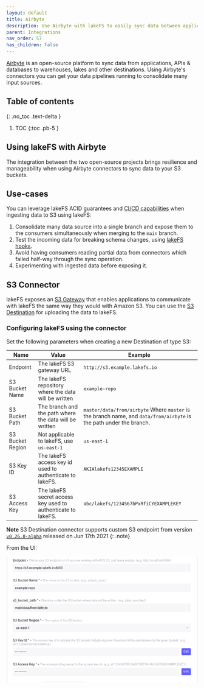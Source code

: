 ```yaml
---
layout: default
title: Airbyte
description: Use Airbyte with lakeFS to easily sync data between applications and S3 with lakeFS version control. 
parent: Integrations
nav_order: 57
has_children: false
---
```


[Airbyte](https://airbyte.io//) is an open-source platform to sync data from applications, APIs & databases
to warehouses, lakes and other destinations. Using Airbyte's connectors you can get your data pipelines running
to consolidate many input sources.

## Table of contents
{: .no_toc .text-delta }

1. TOC
{:toc .pb-5 }
   
## Using lakeFS with Airbyte
The integration between the two open-source projects brings resilience and manageability when using Airbyte
connectors to sync data to your S3 buckets.

## Use-cases
You can leverage lakeFS ACID guarantees and [CI/CD capabilities](../usecases/ci.md) when ingesting data to S3 using lakeFS:

1. Consolidate many data source into a single branch and expose them to the consumers simultaneously when merging to the `main` branch.
1. Test the incoming data for breaking schema changes, using [lakeFS hooks](../setup/hooks.md). 
1. Avoid having consumers reading partial data from connectors which failed half-way through the sync operation.
1. Experimenting with ingested data before exposing it.

## S3 Connector
lakeFS exposes an [S3 Gateway](../understand/architecture.md#s3-gateway) that enables applications to communicate
with lakeFS the same way they would with Amazon S3.
You can use the [S3 Destination](https://airbyte.io/destinations/s3) for uploading the data to lakeFS.

### Configuring lakeFS using the connector
Set the following parameters when creating a new Destination of type S3:

| Name             | Value                                                        | Example                                                                                                             |
|------------------|--------------------------------------------------------------|---------------------------------------------------------------------------------------------------------------------|
| Endpoint         | The lakeFS S3 gateway URL                                    | `http://s3.example.lakefs.io`                                                                                       |
| S3 Bucket Name   | The lakeFS repository where the data will be written         | `example-repo`                                                                                                      |
| S3 Bucket Path   | The branch and the path where the data will be written       | `master/data/from/airbyte` Where `master` is the branch name, and `data/from/airbyte` is the path under the branch. |
| S3 Bucket Region | Not applicable to lakeFS, use `us-east-1`                    | `us-east-1`                                                                                                         |
| S3 Key ID        | The lakeFS access key id used to authenticate to lakeFS.     | `AKIAlakefs12345EXAMPLE`                                                                                            |
| S3 Access Key    | The lakeFS secret access key used to authenticate to lakeFS. | `abc/lakefs/1234567bPxRfiCYEXAMPLEKEY`                                                                              |

**Note**
S3 Destination connector supports custom S3 endpoint from version [`v0.26.0-alpha`](https://github.com/airbytehq/airbyte/releases/tag/v0.26.0-alpha) 
released on Jun 17th 2021
{: .note}

From the UI:

![S3 Destination Connector Configuration](../assets/img/airbyte.png)
